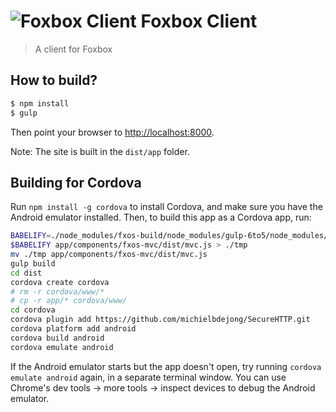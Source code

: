 # ![Foxbox Client](https://raw.githubusercontent.com/fxbox/app/master/app/img/icons/32.png "Foxbox Client") Foxbox Client

> A client for Foxbox

## How to build?

```bash
$ npm install
$ gulp
```

Then point your browser to [http://localhost:8000](http://localhost:8000/).

Note: The site is built in the `dist/app` folder.

## Building for Cordova

Run `npm install -g cordova` to install Cordova, and make sure you have the Android
emulator installed. Then, to build this app as a Cordova app, run:

```bash
BABELIFY=./node_modules/fxos-build/node_modules/gulp-6to5/node_modules/.bin/6to5
$BABELIFY app/components/fxos-mvc/dist/mvc.js > ./tmp
mv ./tmp app/components/fxos-mvc/dist/mvc.js
gulp build
cd dist
cordova create cordova
# rm -r cordova/www/*
# cp -r app/* cordova/www/
cd cordova
cordova plugin add https://github.com/michielbdejong/SecureHTTP.git
cordova platform add android
cordova build android
cordova emulate android
```

If the Android emulator starts but the app doesn't open, try running
`cordova emulate android` again, in a separate terminal window.
You can use Chrome's dev tools -> more tools -> inspect devices
to debug the Android emulator.
